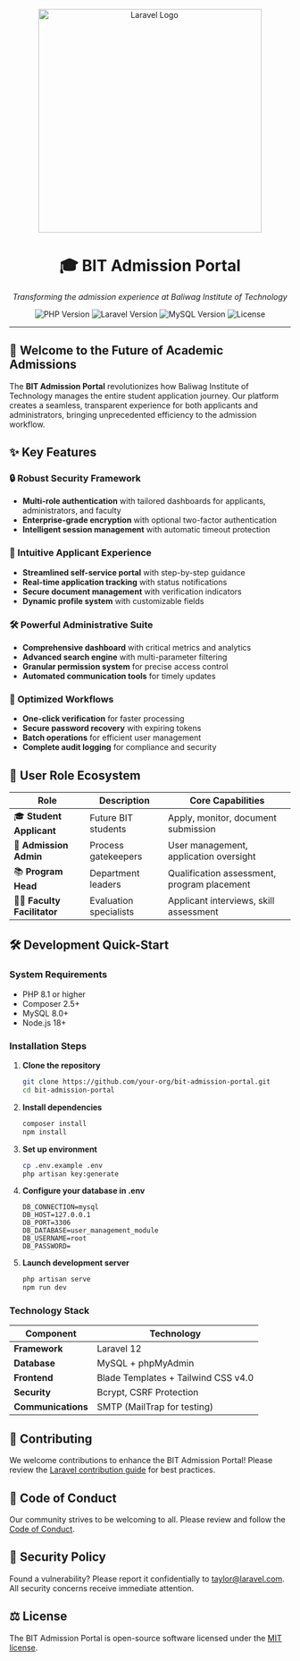 <p align="center">
  <img src="https://raw.githubusercontent.com/laravel/art/master/logo-lockup/5%20SVG/2%20CMYK/1%20Full%20Color/laravel-logolockup-cmyk-red.svg" width="400" alt="Laravel Logo">
  
  <h1 align="center">🎓 BIT Admission Portal</h1>
  
  <p align="center"><em>Transforming the admission experience at Baliwag Institute of Technology</em></p>
</p>

<p align="center">
  <img src="https://img.shields.io/badge/PHP-8.1+-777BB4?style=for-the-badge&logo=php&logoColor=white" alt="PHP Version">
  <img src="https://img.shields.io/badge/Laravel-10.x-FF2D20?style=for-the-badge&logo=laravel&logoColor=white" alt="Laravel Version">
  <img src="https://img.shields.io/badge/MySQL-8.0-4479A1?style=for-the-badge&logo=mysql&logoColor=white" alt="MySQL Version">
  <img src="https://img.shields.io/badge/License-MIT-blue?style=for-the-badge" alt="License">
</p>

<hr>

## 🚀 Welcome to the Future of Academic Admissions

The **BIT Admission Portal** revolutionizes how Baliwag Institute of Technology manages the entire student application journey. Our platform creates a seamless, transparent experience for both applicants and administrators, bringing unprecedented efficiency to the admission workflow.

## ✨ Key Features

### 🔒 Robust Security Framework
- **Multi-role authentication** with tailored dashboards for applicants, administrators, and faculty
- **Enterprise-grade encryption** with optional two-factor authentication
- **Intelligent session management** with automatic timeout protection

### 📝 Intuitive Applicant Experience
- **Streamlined self-service portal** with step-by-step guidance
- **Real-time application tracking** with status notifications
- **Secure document management** with verification indicators
- **Dynamic profile system** with customizable fields

### 🛠️ Powerful Administrative Suite
- **Comprehensive dashboard** with critical metrics and analytics
- **Advanced search engine** with multi-parameter filtering
- **Granular permission system** for precise access control
- **Automated communication tools** for timely updates

### 🔄 Optimized Workflows
- **One-click verification** for faster processing
- **Secure password recovery** with expiring tokens
- **Batch operations** for efficient user management
- **Complete audit logging** for compliance and security

## 👥 User Role Ecosystem

| Role | Description | Core Capabilities |
|------|-------------|------------------|
| 🎓 **Student Applicant** | Future BIT students | Apply, monitor, document submission |
| 👔 **Admission Admin** | Process gatekeepers | User management, application oversight |
| 📚 **Program Head** | Department leaders | Qualification assessment, program placement |
| 🧑‍🏫 **Faculty Facilitator** | Evaluation specialists | Applicant interviews, skill assessment |

## 🛠️ Development Quick-Start

### System Requirements
- PHP 8.1 or higher
- Composer 2.5+
- MySQL 8.0+
- Node.js 18+

### Installation Steps

1. **Clone the repository**
   ```bash
   git clone https://github.com/your-org/bit-admission-portal.git
   cd bit-admission-portal
   ```

2. **Install dependencies**
   ```bash
   composer install
   npm install
   ```

3. **Set up environment**
   ```bash
   cp .env.example .env
   php artisan key:generate
   ```

4. **Configure your database in .env**
   ```
   DB_CONNECTION=mysql
   DB_HOST=127.0.0.1
   DB_PORT=3306
   DB_DATABASE=user_management_module
   DB_USERNAME=root
   DB_PASSWORD=
   ```

5. **Launch development server**
   ```bash
   php artisan serve
   npm run dev
   ```

### Technology Stack

| Component | Technology |
|-----------|------------|
| **Framework** | Laravel 12 |
| **Database** | MySQL + phpMyAdmin |
| **Frontend** | Blade Templates + Tailwind CSS v4.0 |
| **Security** | Bcrypt, CSRF Protection |
| **Communications** | SMTP (MailTrap for testing) |

## 🤝 Contributing

We welcome contributions to enhance the BIT Admission Portal! Please review the [Laravel contribution guide](https://laravel.com/docs/contributions) for best practices.

## 📜 Code of Conduct

Our community strives to be welcoming to all. Please review and follow the [Code of Conduct](https://laravel.com/docs/contributions#code-of-conduct).

## 🔐 Security Policy

Found a vulnerability? Please report it confidentially to [taylor@laravel.com](mailto:taylor@laravel.com). All security concerns receive immediate attention.

## ⚖️ License

The BIT Admission Portal is open-source software licensed under the [MIT license](https://opensource.org/licenses/MIT).
